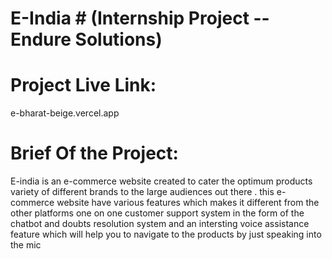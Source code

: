 # E-India #  (Internship Project -- Endure Solutions)

# Project Live Link:

e-bharat-beige.vercel.app

# Brief Of the Project:
E-india is an e-commerce website created to cater the optimum products variety of different brands to the large audiences out there . this e-commerce website have various features which makes it different from the other platforms one on one customer support system in the form of the chatbot and doubts resolution system and an intersting voice assistance feature which will help you to navigate to the products by just speaking into the mic 
